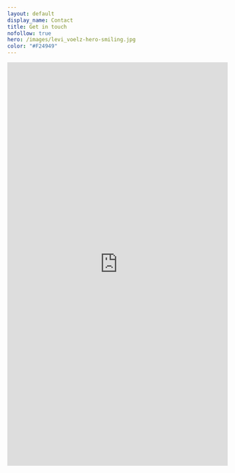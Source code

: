 ```yaml
---
layout: default
display_name: Contact
title: Get in touch
nofollow: true
hero: /images/levi_voelz-hero-smiling.jpg
color: "#F24949"
---
```


<iframe style="max-width: 515px" src="https://docs.google.com/forms/d/e/1FAIpQLSfE2NI1SFALEm-7Qk0Q-GX4RWvieaUSjO6VSxM0eP9FfclKHw/viewform?embedded=true" width="100%" height="924" frameborder="0" marginheight="0" marginwidth="0">Loading…</iframe>
